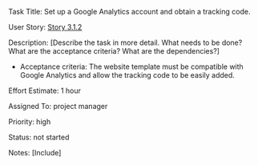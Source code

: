 Task Title: Set up a Google Analytics account and obtain a tracking code.

User Story: [Story 3.1.2](../../stories/story_3.1.2.md)

Description: [Describe the task in more detail. What needs to be done? What are the acceptance criteria? What are the dependencies?]
* Acceptance criteria: The website template must be compatible with Google Analytics and allow the tracking code to be easily added.

Effort Estimate: 1 hour

Assigned To: project manager

Priority: high

Status: not started

Notes: [Include]